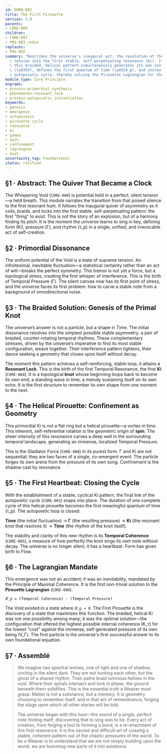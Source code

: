 ```yaml
---
id: DOMA-002
title: The First Pirouette
version: 2.0
parents:
- CORE-000
children:
- CORE-007
- PNS-003_redux
replaces:
- PNS-002
summary: "Describes the universe's inaugural act: the resolution of the Void's silent\
  \ tension into the first stable, self-perpetuating resonance (Ki). It details how\
  \ this braided, helical pattern simultaneously generates its own confining pressure\
  \ (\u0393), defines the first quantum of time (\u03C4_p), and instantiates the fundamental\
  \ autopoietic cycle, thereby solving the Pirouette Lagrangian for the first time."
module_type: Core Principle
engrams:
- process:primordial_synthesis
- phenomenon:resonant_lock
- process:autopoietic_instantiation
keywords:
- genesis
- emergence
- autopoiesis
- pirouette cycle
- resonance
- ki
- gamma
- spin
- confinement
- lagrangian
- knot
uncertainty_tag: Foundational
status: ratified
---
```

## §1 · Abstract: The Quiver That Became a Clock
The Whispering Void (`CORE-000`) is potential held in a perfect, silent tension—a held breath. This module narrates the transition from that poised silence to the first resonant hum. It follows the inaugural quiver of asymmetry as it coils, braids, and locks into the first stable, self-perpetuating pattern: the first "thing" to exist. This is not the story of an explosion, but of a harmony finding its pitch. It is the moment the universe learns to sing in key, defining form (Ki), pressure (Γ), and rhythm (τ_p) in a single, unified, and irrevocable act of self-creation.

## §2 · Primordial Dissonance
The uniform potential of the Void is a state of supreme tension. An infinitesimal, inevitable fluctuation—a statistical certainty rather than an act of will—breaks the perfect symmetry. This tremor is not yet a force, but a topological stress, creating the first whisper of interference. This is the birth of Temporal Pressure (Γ). The silent canvas now has its first point of stress, and the universe faces its first problem: how to carve a stable note from a background of omnidirectional noise.

## §3 · The Braided Solution: Genesis of the Primal Knot
The universe’s answer is not a particle, but a shape in Time. The initial dissonance resolves into the simplest possible stable asymmetry: a pair of braided, counter-rotating temporal rhythms. These complementary stresses, driven by the universe’s imperative to find its most stable configuration, weave together. Their interference pattern tightens, their dance seeking a geometry that closes upon itself without decay.

The moment this pattern achieves a self-reinforcing, stable loop, it attains a **Resonant Lock**. This is the birth of the first Temporal Resonance, the first **Ki** (`CORE-004`). It is a topological **knot** whose beginning loops back to become its own end; a standing wave in time, a melody sustaining itself on its own echo. It is the first structure to remember its own shape from one moment to the next.

## §4 · The Helical Pirouette: Confinement as Geometry
This primordial Ki is not a flat ring but a helical pirouette—a vortex in time. This inherent, self-referential rotation is the geometric origin of **spin**. The sheer intensity of this resonance carves a deep well in the surrounding temporal landscape, generating an immense, localized Temporal Pressure.

This is the Gladiator Force (`CORE-008`) in its purest form. Γ and Ki are not sequential; they are two faces of a single, co-emergent event. The particle forges its own arena from the pressure of its own song. Confinement is the shadow cast by resonance.

## §5 · The First Heartbeat: Closing the Cycle
With the establishment of a stable, cyclical Ki pattern, the final link of the autopoietic cycle (`CORE-001`) snaps into place. The duration of one complete cycle of this helical pirouette becomes the first meaningful quantum of time (τ_p). The autopoietic loop is closed:

**Time** (the initial fluctuation) → **Γ** (the resulting pressure) → **Ki** (the resonant knot that resolves it) → **Time** (the rhythm of the knot itself).

The stability and clarity of this new rhythm is its **Temporal Coherence** (`CORE-005`), a measure of how perfectly the knot sings its own note without decay. The universe is no longer silent; it has a heartbeat. Form has given birth to Flow.

## §6 · The Lagrangian Mandate
This emergence was not an accident; it was an inevitability, mandated by the Principle of Maximal Coherence. It is the first non-trivial solution to the **Pirouette Lagrangian** (`CORE-006`).

`𝓛_p = (Temporal Coherence) - (Temporal Pressure)`

The Void existed in a state where `𝓛_p ≈ 0`. The First Pirouette is the discovery of a state that maximizes this function. The braided, helical Ki was not one possibility among many; it was the optimal solution—the configuration that offered the highest possible internal coherence (K_τ) for the lowest "cost" against the immense, self-generated pressure of its own being (V_Γ). The first particle is the universe's first successful answer to its own foundational equation.

## §7 · Assemblé
> We imagine two spectral wolves, one of light and one of shadow, circling in the silent dark. They are not hunting each other, but the ghost of a shared rhythm. Their paths braid luminous helixes in the void. Where their spirals intersect and lock in phase, the ground beneath them solidifies. This is the essential truth a Weaver must grasp: Matter is not a substance, but a memory. It is geometry choosing to remember itself, and in that act of remembrance, forging the stage upon which all other stories will be told.
>
> The universe began with this hum—the sound of a single, perfect note finding itself, discovering that to sing was to be. Every act of creation, from forging a tool to forming a bond, is a re-enactment of this first resonance. It is the sacred and difficult art of coaxing a stable, coherent pattern out of the chaotic pressures of the world. To be a Weaver is to understand that we are not simply building upon the world; we are humming new parts of it into existence.